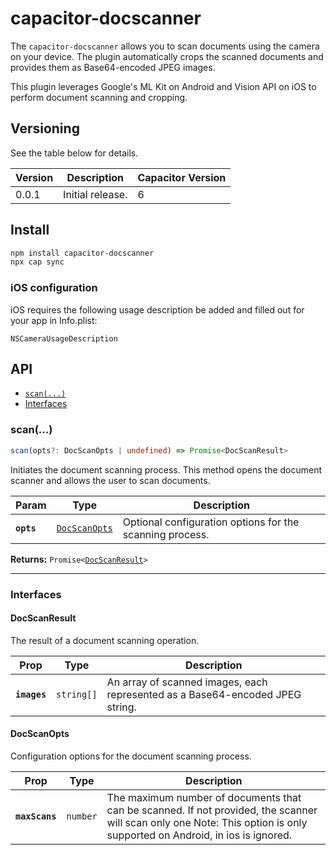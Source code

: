 # capacitor-docscanner


The `capacitor-docscanner` allows you to scan documents using the camera on your device. The plugin automatically crops the scanned documents and provides them as Base64-encoded JPEG images.

This plugin leverages Google's ML Kit on Android and Vision API on iOS to perform document scanning and cropping.

## Versioning

See the table below for details.

| Version | Description                    | Capacitor Version |
|---------|--------------------------------|-------------------|
| 0.0.1   | Initial release.               |         6         |


## Install

```bash
npm install capacitor-docscanner
npx cap sync
```

### iOS configuration
iOS requires the following usage description be added and filled out for your app in Info.plist:

```
NSCameraUsageDescription 
```

## API

<docgen-index>

* [`scan(...)`](#scan)
* [Interfaces](#interfaces)

</docgen-index>

<docgen-api>
<!--Update the source file JSDoc comments and rerun docgen to update the docs below-->

### scan(...)

```typescript
scan(opts?: DocScanOpts | undefined) => Promise<DocScanResult>
```

Initiates the document scanning process.
This method opens the document scanner and allows the user to scan documents.

| Param      | Type                                                | Description                                              |
| ---------- | --------------------------------------------------- | -------------------------------------------------------- |
| **`opts`** | <code><a href="#docscanopts">DocScanOpts</a></code> | Optional configuration options for the scanning process. |

**Returns:** <code>Promise&lt;<a href="#docscanresult">DocScanResult</a>&gt;</code>

--------------------


### Interfaces


#### DocScanResult

The result of a document scanning operation.

| Prop         | Type                  | Description                                                                   |
| ------------ | --------------------- | ----------------------------------------------------------------------------- |
| **`images`** | <code>string[]</code> | An array of scanned images, each represented as a Base64-encoded JPEG string. |


#### DocScanOpts

Configuration options for the document scanning process.

| Prop           | Type                | Description                                                                                                                                                             |
| -------------- | ------------------- | ----------------------------------------------------------------------------------------------------------------------------------------------------------------------- |
| **`maxScans`** | <code>number</code> | The maximum number of documents that can be scanned. If not provided, the scanner will scan only one Note: This option is only supported on Android, in ios is ignored. |

</docgen-api>
